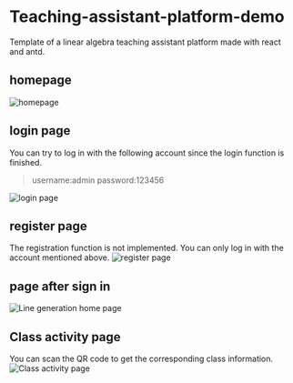 # Teaching-assistant-platform-demo
Template of a linear algebra teaching assistant platform made with react and antd.

## homepage
![homepage](https://github.com/yoboxiong/legendary-memory/blob/main/ScreenShots/%E6%8D%95%E8%8E%B7.PNG)
## login page
You can try to log in with the following account since the login function is finished.
>username:admin
>password:123456

![login page](https://github.com/yoboxiong/legendary-memory/blob/main/ScreenShots/%E7%99%BB%E5%BD%95.PNG)
## register page
The registration function is not implemented. You can only log in with the account mentioned above.
![register page](https://github.com/yoboxiong/legendary-memory/blob/main/ScreenShots/%E6%B3%A8%E5%86%8C.PNG)
## page after sign in
![Line generation home page](https://github.com/yoboxiong/legendary-memory/blob/main/ScreenShots/%E4%B8%BB%E9%A1%B5.PNG)
## Class activity page
You can scan the QR code to get the corresponding class information.
![Class activity page](https://github.com/yoboxiong/legendary-memory/blob/main/ScreenShots/%E4%BA%8C%E7%BB%B4%E7%A0%81.PNG)
